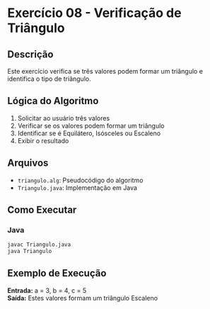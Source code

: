 # Exercício 08 - Verificação de Triângulo

## Descrição

Este exercício verifica se três valores podem formar um triângulo e identifica o tipo de triângulo.

## Lógica do Algoritmo

1. Solicitar ao usuário três valores
2. Verificar se os valores podem formar um triângulo
3. Identificar se é Equilátero, Isósceles ou Escaleno
4. Exibir o resultado

## Arquivos

- `triangulo.alg`: Pseudocódigo do algoritmo
- `Triangulo.java`: Implementação em Java

## Como Executar

### Java
```bash
javac Triangulo.java
java Triangulo
```

## Exemplo de Execução

**Entrada:** a = 3, b = 4, c = 5  
**Saída:** Estes valores formam um triângulo Escaleno
